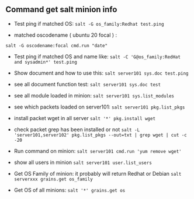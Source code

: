## Command get salt minion info

- Test ping if matched OS:
`
salt -G os_family:Redhat test.ping
`

- matched oscodename ( ubuntu 20 focal ) :
```
salt -G oscodename:focal cmd.run "date"
```

- Test ping if matched OS and name like:
`
salt -C 'G@os_family:RedHat and sysadmin*' test.ping
`

- Show document and how to use this:
`
salt server101 sys.doc test.ping
`

- see all document function test:
`
salt server101 sys.doc test
`

- see all module loaded in minion:
`
salt server101 sys.list_modules
`

- see which packets loaded on server101:
`
salt server101 pkg.list_pkgs
`

- install packet wget in all server
`
salt '*' pkg.install wget
`

- check packet grep has been installed or not
`
salt -L 'server101,server102' pkg.list_pkgs --out=txt | grep wget | cut -c -20 
`

- Run command on minion:
`
salt server101 cmd.run 'yum remove wget'
`

- show all users in minion
`
salt server101 user.list_users
`

- Get OS Family of minion: it probably will return Redhat or Debian
`
salt serverxxx grains.get os_family
`

- Get OS of all minions:
`
salt '*' grains.get os
`

